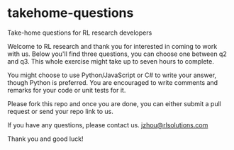 # takehome-questions

Take-home questions for RL research developers

Welcome to RL research and thank you for interested in coming to work with us. Below you'll find three questions, you can choose one between q2 and q3. This whole exercise might take up to seven hours to complete.

You might choose to use Python/JavaScript or C# to write your answer, though Python is preferred. You are encouraged to write comments and remarks for your code or unit tests for it.

Please fork this repo and once you are done, you can either submit a pull request or send your repo link to us.

If you have any questions, please contact us. jzhou@rlsolutions.com

Thank you and good luck!
